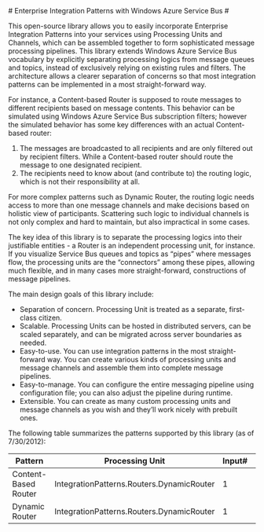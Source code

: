 ﻿<a name="anchor-name-here" />
# Enterprise Integration Patterns with Windows Azure Service Bus #

This open-source library allows you to easily incorporate Enterprise Integration Patterns into your services using Processing Units and Channels, which can be assembled together to form sophisticated message processing pipelines. This library extends Windows Azure Service Bus vocabulary by explicitly separating processing logics from message queues and topics, instead of exclusively relying on existing rules and filters. The architecture allows a clearer separation of concerns so that most integration patterns can be implemented in a most straight-forward way.   

For instance, a Content-based Router is supposed to route messages to different recipients based on message contents. This behavior can be simulated using Windows Azure Service Bus subscription filters; however the simulated behavior has some key differences with an actual Content-based router:  
1)	The messages are broadcasted to all recipients and are only filtered out by recipient filters. While a Content-based router should route the message to one designated recipient.  
2)	The recipients need to know about (and contribute to) the routing logic, which is not their responsibility at all.   

For more complex patterns such as Dynamic Router, the routing logic needs access to more than one message channels and make decisions based on holistic view of participants. Scattering such logic to individual channels is not only complex and hard to maintain, but also impractical in some cases.   

The key idea of this library is to separate the processing logics into their justifiable entities - a Router is an independent processing unit, for instance. If you visualize Service Bus queues and topics as “pipes” where messages flow, the processing units are the “connectors” among these pipes, allowing much flexible, and in many cases more straight-forward, constructions of message pipelines.  

The main design goals of this library include:  

 - Separation of concern. Processing Unit is treated as a separate, first-class citizen.  
 - Scalable. Processing Units can be hosted in distributed servers, can be scaled separately, and can be migrated across server boundaries as needed.
 - Easy-to-use. You can use integration patterns in the most straight-forward way. You can create various kinds of processing units and message channels and assemble them into complete message pipelines.
 - Easy-to-manage.  You can configure the entire messaging pipeline using configuration file; you can also adjust the pipeline during runtime. 
 - Extensible. You can create as many custom processing units and message channels as you wish and they’ll work nicely with prebuilt ones.   

The following table summarizes the patterns supported by this library (as of 7/30/2012):

 **Pattern**|**Processing Unit**|**Input#**|**Output#**|**Control#**
 --------|--------|--------|--------|--------
 Content-Based Router|IntegrationPatterns.Routers.DynamicRouter|1|n|1
 Dynamic Router|IntegrationPatterns.Routers.DynamicRouter|1|n|1
